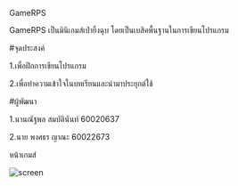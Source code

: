 GameRPS

GameRPS เป็นมินิเกมส์เป่ายิ้งฉุบ โดยเป็นเบสิคพื้นฐานในการเขียนโปรแกรม

#จุดประสงค์

1.เพื่อฝึกการเขียนโปรแกรม

2.เพื่อทำความเข้าใจในบทเรียนและนำมาประยุกต์ใช้

#ผู้พัฒนา

1.นานณัฐพล สมบัตินันท์ 60020637

2.นาย พงศธร ญาณะ 60022673

หน้าเกมส์

![screen](https://user-images.githubusercontent.com/20910410/49274194-23f9ef00-f4aa-11e8-83bd-b8c3bd03e4b4.JPG)

